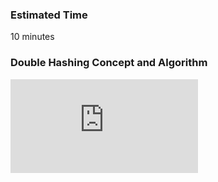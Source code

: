### Estimated Time

10 minutes

### Double Hashing Concept and Algorithm
<iframe src="https://www.youtube.com/embed/NJg39V4l094" frameborder="0" allow="autoplay; encrypted-media" allowfullscreen></iframe>
